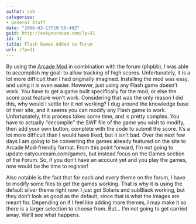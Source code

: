 ```yaml
---
author: rob
categories:
- General Stuff
date: "2006-03-13T19:59:49Z"
guid: http://eatyourexam.com/?p=31
id: 31
title: Flash Games Added to Forum
url: /?p=31
---
```

By using the [Arcade Mod](http://www.phpbb-amod.co.uk/kb.php) in combination with the forum (phpbb), I was able to accomplish my goal: to allow tracking of high scores. Unfortunately, it is a lot more difficult than I had originally imagined. Installing the mod was easy, and using it is even easier. However, just using any Flash game doesn&#8217;t work. You have to get a game built specifically for the mod, or else the score post feature won&#8217;t work. Considering that was the only reason I did this, why would I settle for it not working? I dug around the knowledge base of their site, and it seems you can modify any Flash game to work. Unfortunately, this process takes some time, and is pretty complex. You have to actually &#8220;decompile&#8221; the SWF file of the game you wish to modify, then add your own button, complete with the code to submit the score. It&#8217;s a lot more difficult than I would have liked, but it isn&#8217;t bad. Over the next few days I am going to be converting the games already featured on the site to Arcade Mod-friendly format. From this point forward, I&#8217;m not going to update eatyourexam.com/games, but instead focus on the Games section of the Forum. So, if you don&#8217;t have an account yet and you play the games, now would be the time to register!

Also notable is the fact that for each and every theme on the forum, I have to modify some files to get the games working. That is why it is using the default silver theme right now. I just got Solaris and subBlack working, but they don&#8217;t look as good as the default, since that is what the images are meant for. Depending on if I feel like adding more themes, I may make it so there is a larger selection to choose from. But&#8230; I&#8217;m not going to get carried away. We&#8217;ll see what happens.